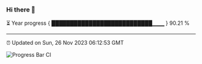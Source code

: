 ### Hi there 👋

⏳ Year progress { ███████████████████████████▁▁▁ } 90.21 %

---

⏰ Updated on Sun, 26 Nov 2023 06:12:53 GMT

![Progress Bar CI](https://github.com/liununu/liununu/workflows/Progress%20Bar%20CI/badge.svg)
